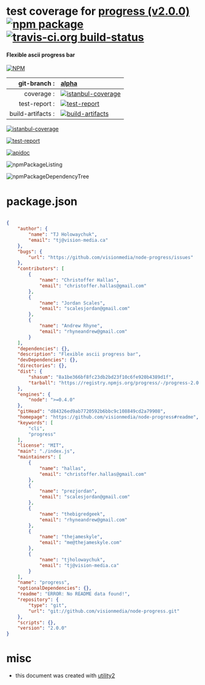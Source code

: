 # test coverage for  [progress (v2.0.0)](https://github.com/visionmedia/node-progress#readme)  [![npm package](https://img.shields.io/npm/v/npmtest-progress.svg?style=flat-square)](https://www.npmjs.org/package/npmtest-progress) [![travis-ci.org build-status](https://api.travis-ci.org/npmtest/node-npmtest-progress.svg)](https://travis-ci.org/npmtest/node-npmtest-progress)
#### Flexible ascii progress bar

[![NPM](https://nodei.co/npm/progress.png?downloads=true)](https://www.npmjs.com/package/progress)

| git-branch : | [alpha](https://github.com/npmtest/node-npmtest-progress/tree/alpha)|
|--:|:--|
| coverage : | [![istanbul-coverage](https://npmtest.github.io/node-npmtest-progress/build/coverage.badge.svg)](https://npmtest.github.io/node-npmtest-progress/build/coverage.html/index.html)|
| test-report : | [![test-report](https://npmtest.github.io/node-npmtest-progress/build/test-report.badge.svg)](https://npmtest.github.io/node-npmtest-progress/build/test-report.html)|
| build-artifacts : | [![build-artifacts](https://npmtest.github.io/node-npmtest-progress/glyphicons_144_folder_open.png)](https://github.com/npmtest/node-npmtest-progress/tree/gh-pages/build)|

[![istanbul-coverage](https://npmtest.github.io/node-npmtest-progress/build/screenCapture.buildCustomOrg.browser.coverage.html.png)](https://npmtest.github.io/node-npmtest-progress/build/coverage.html/index.html)

[![test-report](https://npmtest.github.io/node-npmtest-progress/build/screenCapture.buildCustomOrg.browser.%252Fhome%252Ftravis%252Fbuild%252Fnpmtest%252Fnode-npmtest-progress%252Ftmp%252Fbuild%252Ftest-report.html.png)](https://npmtest.github.io/node-npmtest-progress/build/test-report.html)

[![apidoc](https://npmdoc.github.io/node-npmdoc-progress/build/screenCapture.buildApidoc.browser.%252Fhome%252Ftravis%252Fbuild%252Fnpmdoc%252Fnode-npmdoc-progress%252Ftmp%252Fbuild%252Fapidoc.html.png)](https://npmdoc.github.io/node-npmdoc-progress/build/apidoc.html)

![npmPackageListing](https://npmtest.github.io/node-npmtest-progress/build/screenCapture.npmPackageListing.svg)

![npmPackageDependencyTree](https://npmtest.github.io/node-npmtest-progress/build/screenCapture.npmPackageDependencyTree.svg)



# package.json

```json

{
    "author": {
        "name": "TJ Holowaychuk",
        "email": "tj@vision-media.ca"
    },
    "bugs": {
        "url": "https://github.com/visionmedia/node-progress/issues"
    },
    "contributors": [
        {
            "name": "Christoffer Hallas",
            "email": "christoffer.hallas@gmail.com"
        },
        {
            "name": "Jordan Scales",
            "email": "scalesjordan@gmail.com"
        },
        {
            "name": "Andrew Rhyne",
            "email": "rhyneandrew@gmail.com"
        }
    ],
    "dependencies": {},
    "description": "Flexible ascii progress bar",
    "devDependencies": {},
    "directories": {},
    "dist": {
        "shasum": "8a1be366bf8fc23db2bd23f10c6fe920b4389d1f",
        "tarball": "https://registry.npmjs.org/progress/-/progress-2.0.0.tgz"
    },
    "engines": {
        "node": ">=0.4.0"
    },
    "gitHead": "d84326ed9ab7720592b6bbc9c108849cd2a79908",
    "homepage": "https://github.com/visionmedia/node-progress#readme",
    "keywords": [
        "cli",
        "progress"
    ],
    "license": "MIT",
    "main": "./index.js",
    "maintainers": [
        {
            "name": "hallas",
            "email": "christoffer.hallas@gmail.com"
        },
        {
            "name": "prezjordan",
            "email": "scalesjordan@gmail.com"
        },
        {
            "name": "thebigredgeek",
            "email": "rhyneandrew@gmail.com"
        },
        {
            "name": "thejameskyle",
            "email": "me@thejameskyle.com"
        },
        {
            "name": "tjholowaychuk",
            "email": "tj@vision-media.ca"
        }
    ],
    "name": "progress",
    "optionalDependencies": {},
    "readme": "ERROR: No README data found!",
    "repository": {
        "type": "git",
        "url": "git://github.com/visionmedia/node-progress.git"
    },
    "scripts": {},
    "version": "2.0.0"
}
```



# misc
- this document was created with [utility2](https://github.com/kaizhu256/node-utility2)

